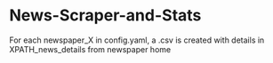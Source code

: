 # News-Scraper-and-Stats

For each newspaper_X in config.yaml, a .csv is created with details in XPATH_news_details from newspaper home 
